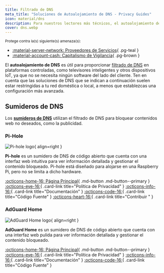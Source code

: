 ```yaml
---
title: Filtrado de DNS
meta_title: "Soluciones de Autoalojamiento de DNS - Privacy Guides"
icon: material/dns
description: Para nuestros lectores más técnicos, el autoalojamiento de una solución de DNS puede proporcionar filtrado para dispositivos no cubiertos por las soluciones de DNS basadas en la nube.
cover: dns.webp
---
```


<small>Protege contra la(s) siguiente(s) amenaza(s):</small>

- [:material-server-network: Proveedores de Servicios](../basics/common-threats.md#privacy-from-service-providers){ .pg-teal }
- [:material-account-cash: Capitalismo de Vigilancia](../basics/common-threats.md#surveillance-as-a-business-model){ .pg-brown }

El **autoalojamiento de DNS** es útil para proporcionar [filtrado de DNS](https://cloudflare.com/learning/access-management/what-is-dns-filtering) en plataformas controladas, como televisores inteligentes y otros dispositivos IoT, ya que no se necesita ningún software del lado del cliente. Ten en cuenta que las soluciones de DNS que se indican a continuación suelen estar restringidas a tu red doméstica o local, a menos que establezcas una configuración más avanzada.

## Sumideros de DNS

Los [**sumideros de DNS**](https://en.wikipedia.org/wiki/DNS_sinkhole) utilizan el filtrado de DNS para bloquear contenidos web no deseados, como la publicidad.

### Pi-Hole

<div class="admonition recommendation" markdown>

![Pi-hole logo](../assets/img/self-hosting/pi-hole.svg){ align=right }

**Pi-hole** es un sumidero de DNS de código abierto que cuenta con una interfaz web intuitiva para ver información detallada y gestionar el contenido bloqueado. Pi-hole está diseñado para alojarse en una Raspberry Pi, pero no se limita a dicho hardware.

[:octicons-home-16: Página Principal](https://pi-hole.net){ .md-button .md-button--primary }
[:octicons-eye-16:](https://pi-hole.net/privacy){ .card-link title="Política de Privacidad" }
[:octicons-info-16:](https://docs.pi-hole.net){ .card-link title="Documentación" }
[:octicons-code-16:](https://github.com/pi-hole/pi-hole){ .card-link title="Código Fuente" }
[:octicons-heart-16:](https://pi-hole.net/donate){ .card-link title="Contribuir " }

</div>

### AdGuard Home

<div class="admonition recommendation" markdown>

![AdGuard Home logo](../assets/img/self-hosting/adguard-home.svg){ align=right }

**AdGuard Home** es un sumidero de DNS de código abierto que cuenta con una interfaz web pulida para ver información detallada y gestionar el contenido bloqueado.

[:octicons-home-16: Página Principal](https://adguard.com/adguard-home/overview.html){ .md-button .md-button--primary }
[:octicons-eye-16:](https://adguard.com/privacy/home.html){ .card-link title="Política de Privacidad" }
[:octicons-info-16:](https://github.com/AdguardTeam/AdGuardHome/wiki){ .card-link title="Documentación" }
[:octicons-code-16:](https://github.com/AdguardTeam/AdGuardHome){ .card-link title="Código Fuente" }

</div>
